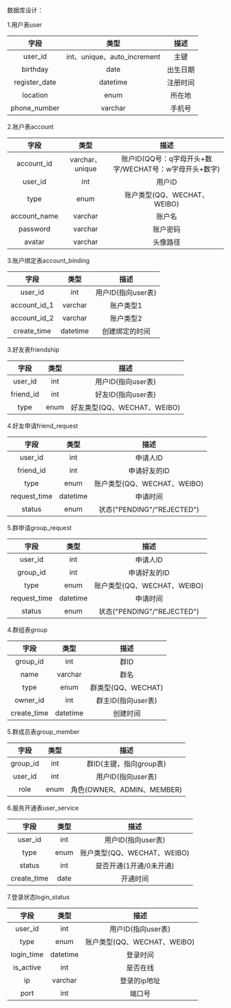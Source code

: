 数据库设计：

1.用户表user

|     字段      |            类型             |   描述   |
| :-----------: | :-------------------------: | :------: |
|    user_id    | int、unique、auto_increment |   主键   |
|   birthday    |            date             | 出生日期 |
| register_date |          datetime           | 注册时间 |
|   location    |            enum             |  所在地  |
| phone_number  |           varchar           |  手机号  |

2.账户表account

|     字段     |      类型       |                         描述                          |
| :----------: | :-------------: | :---------------------------------------------------: |
|  account_id  | varchar、unique | 账户ID(QQ号：q字母开头+数字/WECHAT号：w字母开头+数字) |
|   user_id    |       int       |                        用户ID                         |
|     type     |      enum       |              账户类型(QQ、WECHAT、WEIBO)              |
| account_name |     varchar     |                        账户名                         |
|   password   |     varchar     |                       账户密码                        |
|    avatar    |     varchar     |                       头像路径                        |

3.账户绑定表account_binding

|     字段     |   类型   |        描述        |
| :----------: | :------: | :----------------: |
|   user_id    |   int    | 用户ID(指向user表) |
| account_id_1 | varchar  |     账户类型1      |
| account_id_2 | varchar  |     账户类型2      |
| create_time  | datetime |   创建绑定的时间   |

3.好友表friendship

|   字段    | 类型 |            描述             |
| :-------: | :--: | :-------------------------: |
|  user_id  | int  |     用户ID(指向user表)      |
| friend_id | int  |     好友ID(指向user表)      |
|   type    | enum | 好友类型(QQ、WECHAT、WEIBO) |

4.好友申请friend_request

|     字段     |   类型   |            描述             |
| :----------: | :------: | :-------------------------: |
|   user_id    |   int    |          申请人ID           |
|  friend_id   |   int    |        申请好友的ID         |
|     type     |   enum   | 账户类型(QQ、WECHAT、WEIBO) |
| request_time | datetime |          申请时间           |
|    status    |   enum   | 状态("PENDING"/"REJECTED")  |

5.群申请group_request

|     字段     |   类型   |            描述             |
| :----------: | :------: | :-------------------------: |
|   user_id    |   int    |          申请人ID           |
|   group_id   |   int    |        申请好友的ID         |
|     type     |   enum   | 账户类型(QQ、WECHAT、WEIBO) |
| request_time | datetime |          申请时间           |
|    status    |   enum   | 状态("PENDING"/"REJECTED")  |

4.群组表group

|    字段     |   类型   |        描述        |
| :---------: | :------: | :----------------: |
|  group_id   |   int    |        群ID        |
|    name     | varchar  |        群名        |
|    type     |   enum   | 群类型(QQ、WECHAT) |
|  owner_id   |   int    | 群主ID(指向user表) |
| create_time | datetime |      创建时间      |

5.群成员表group_member

|   字段   | 类型 |            描述            |
| :------: | :--: | :------------------------: |
| group_id | int  |  群ID(主键，指向group表)   |
| user_id  | int  |     用户ID(指向user表)     |
|   role   | enum | 角色(OWNER、ADMIN、MEMBER) |

6.服务开通表user_service

|    字段     | 类型 |            描述             |
| :---------: | :--: | :-------------------------: |
|   user_id   | int  |     用户ID(指向user表)      |
|    type     | enum | 账户类型(QQ、WECHAT、WEIBO) |
|   status    | int  |   是否开通(1开通/0未开通)   |
| create_time | date |          开通时间           |

7.登录状态login_status

|    字段    |   类型   |            描述             |
| :--------: | :------: | :-------------------------: |
|  user_id   |   int    |     用户ID(指向user表)      |
|    type    |   enum   | 账户类型(QQ、WECHAT、WEIBO) |
| login_time | datetime |          登录时间           |
| is_active  |   int    |          是否在线           |
|     ip     | varchar  |        登录的ip地址         |
|    port    |   int    |           端口号            |


